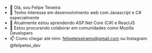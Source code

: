 - 👋 Olá, sou Felipe Teixeira
- 👀 Tenho interesse em desenvolvimento web com Javascript e C# especialmente
- 🌱 Atualmente estou aprendendo ASP.Net Core (C#) e ReactJS
- 💞️ Estou procurando colaborar em comunidades como Mozilla Developers
- 📫 Como chegar até mim: felipeteixeirams@gmail.com ou Instagram: @felipetex_dev

<!---
felipeteixeirams/felipeteixeirams is a ✨ special ✨ repository because its `README.md` (this file) appears on your GitHub profile.
You can click the Preview link to take a look at your changes.
--->
